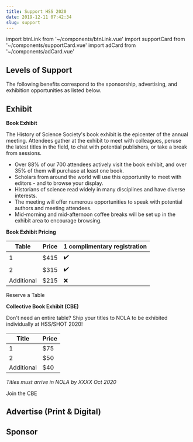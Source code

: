 ```yaml
---
title: Support HSS 2020
date: 2019-12-11 07:42:34
slug: support
---
```


import btnLink from '~/components/btnLink.vue'
import supportCard from '~/components/supportCard.vue'
import adCard from '~/components/adCard.vue'

## Levels of Support

The following benefits correspond to the sponsorship, advertising, and exhibition opportunities as listed below.

<div class="support__box">
<supportCard id="1"><g-image src="~/components/img/ptolemy.jpg" class="support__img" /></supportCard>
<supportCard id="2"><g-image src="~/components/img/franklin.jpg" class="support__img" /></supportCard>
<supportCard id="3"><g-image src="~/components/img/einstein.jpg" class="support__img" /></supportCard>
<supportCard id="4"><g-image src="~/components/img/darwin.png" class="support__img" /></supportCard>
</div>

## Exhibit

**Book Exhibit**

The History of Science Society's book exhibit is the epicenter of the annual meeting. Attendees gather at the exhibit to meet with colleagues, peruse the latest titles in the field, to chat with potential publishers, or take a break from sessions.

- Over 88% of our 700 attendees actively visit the book exhibit, and over 35% of them will purchase at least one book.
- Scholars from around the world will use this opportunity to meet with editors - and to browse your display.
- Historians of science read widely in many disciplines and have diverse interests.
- The meeting will offer numerous opportunities to speak with potential authors and meeting attendees.
- Mid-morning and mid-afternoon coffee breaks will be set up in the exhibit area to encourage browsing.

**Book Exhibit Pricing**

| Table      | Price | 1 complimentary registration |
| ---------- | ----- | ---------------------------- |
| 1          | $415  | ✔️                           |
| 2          | $315  | ✔️                           |
| Additional | $215  | ❌                            |


<btn-link link="https://google.com">Reserve a Table</btn-link>

**Collective Book Exhibit (CBE)**

Don't need an entire table? Ship your titles to NOLA to be exhibited individually at HSS/SHOT 2020!

| Title      | Price |
| ---------- | ----- |
| 1          | $75   |
| 2          | $50   |
| Additional | $40   |

*Titles must arrive in NOLA by XXXX Oct 2020*

<btn-link link="https://google.com">Join the CBE</btn-link>

## Advertise (Print & Digital)

<div class="support__box">
<adCard id="1"><g-image src="~/components/img/program.jpg" class="support__img" /></adCard>
</div>

<adCard id="2"><g-image src="~/components/img/newsletter.jpg" class="support__img" /></adCard>
</div>

<adCard id="3"><g-image src="~/components/img/banner.jpg" class="support__img" /></adCard>
</div>

<adCard id="4"><g-image src="~/components/img/packet-inserts.jpg" class="support__img" /></adCard>
</div>

<adCard id="5"><g-image src="~/components/img/lanyard.jpg" class="support__img" /></adCard>
</div>

<adCard id="6"><g-image src="~/components/img/folder.png" class="support__img" /></adCard>
</div>

## Sponsor
